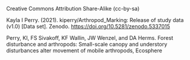 Creative Commons Attribution Share-Alike (cc-by-sa)

Kayla I Perry. (2021). kiperry/Arthropod_Marking: Release of study data (v1.0) [Data set]. Zenodo. https://doi.org/10.5281/zenodo.5337015

Perry, KI, FS Sivakoff, KF Wallin, JW Wenzel, and DA Herms. Forest disturbance and arthropods: Small-scale canopy and understory disturbances alter movement of mobile arthropods, Ecosphere
